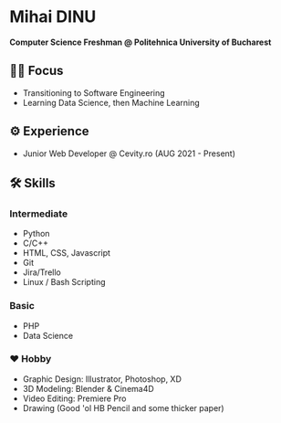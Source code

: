 # Mihai DINU

**Computer Science Freshman @ Politehnica University of Bucharest**

## 👨‍🔬 Focus
- Transitioning to Software Engineering
- Learning Data Science, then Machine Learning

## ⚙️ Experience
- Junior Web Developer @ Cevity.ro (AUG 2021 - Present)

## 🛠️ Skills
### Intermediate
- Python
- C/C++
- HTML, CSS, Javascript
- Git
- Jira/Trello
- Linux / Bash Scripting

### Basic
- PHP
- Data Science

### ❤️ Hobby
- Graphic Design: Illustrator, Photoshop, XD
- 3D Modeling: Blender & Cinema4D
- Video Editing: Premiere Pro
- Drawing (Good 'ol HB Pencil and some thicker paper)

